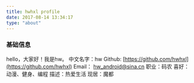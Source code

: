 ```yaml
---
title: hwhxl profile
date: 2017-08-14 13:34:17
type: "about"
---
```

### 基础信息
hello，大家好！我是hw。
中文名字：hw
Github: [https://github.com/hwhxl](https://github.com/hwhxl)
Email：
<hw_android@sina.cn>
职业：码农
喜好：动漫、健身、编程
描述：热爱生活
现居：魔都

